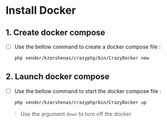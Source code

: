 # Install Docker

## 1. Create docker compose

- [ ] Use the bellow command to create a docker compose file :
    ```sh
    php vendor/kzarshenas/crazyphp/bin/CrazyDocker new
    ```

## 2. Launch docker compose

- [ ] Use the bellow command to start the docker compose file :
    ```sh
    php vendor/kzarshenas/crazyphp/bin/CrazyDocker up
    ```

> Use the argument `down` to turn off the docker